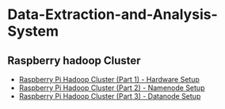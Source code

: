 # Data-Extraction-and-Analysis-System


## Raspberry hadoop Cluster

* [Raspberry Pi Hadoop Cluster (Part 1) - Hardware Setup](RPiHadoop/raspiHadoopPt1.md)
* [Raspberry Pi Hadoop Cluster (Part 2) - Namenode Setup](RPiHadoop/raspiHadoopPt2.md)
* [Raspberry Pi Hadoop Cluster (Part 3) - Datanode Setup](RPiHadoop/raspiHadoopPt3.md)




